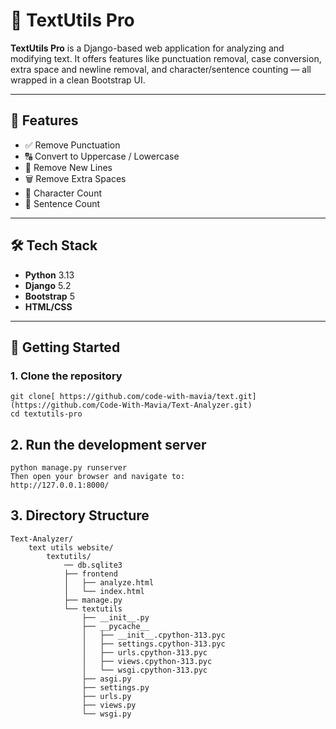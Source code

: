 # 📝 TextUtils Pro

**TextUtils Pro** is a Django-based web application for analyzing and modifying text. It offers features like punctuation removal, case conversion, extra space and newline removal, and character/sentence counting — all wrapped in a clean Bootstrap UI.

---

## 🔧 Features

- ✅ Remove Punctuation  
- 🔠 Convert to Uppercase / Lowercase  
- 🧹 Remove New Lines  
- 🗑️ Remove Extra Spaces  
- 🔢 Character Count  
- 📌 Sentence Count  

---

## 🛠 Tech Stack

- **Python** 3.13  
- **Django** 5.2  
- **Bootstrap** 5  
- **HTML/CSS**

---

## 🚀 Getting Started

### 1. Clone the repository
```
git clone[ https://github.com/code-with-mavia/text.git](https://github.com/Code-With-Mavia/Text-Analyzer.git)
cd textutils-pro
```
## 2. Run the development server
```
python manage.py runserver
Then open your browser and navigate to:
http://127.0.0.1:8000/
```
## 3. Directory Structure
```
Text-Analyzer/
    text utils website/
        textutils/
            ── db.sqlite3
            ├── frontend
            │   ├── analyze.html
            │   └── index.html
            ├── manage.py
            └── textutils
                ├── __init__.py
                ├── __pycache__
                │   ├── __init__.cpython-313.pyc
                │   ├── settings.cpython-313.pyc
                │   ├── urls.cpython-313.pyc
                │   ├── views.cpython-313.pyc
                │   └── wsgi.cpython-313.pyc
                ├── asgi.py
                ├── settings.py
                ├── urls.py
                ├── views.py
                └── wsgi.py
